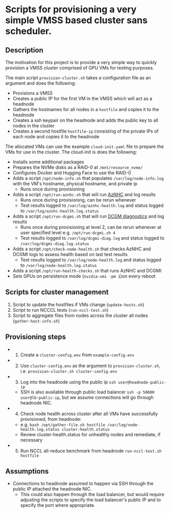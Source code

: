 # Scripts for provisioning a very simple VMSS based cluster sans scheduler.

## Description

The motivation for this project is to provide a very simple way to quickly provision a VMSS cluster comprised of GPU VMs for testing purposes.

The main script `provision-cluster.sh` takes a configuration file as an argument and does the following:

- Provisions a VMSS
- Creates a public IP for the first VM in the VMSS which will act as a headnode
- Gathers the hostnames for all nodes in a `hostfile` and copies it to the headnode
- Creates a ssh keypair on the headnode and adds the public key to all nodes in the cluster
- Creates a second hostfile `hostfile-ip` consisting of the private IPs of each node and copies it to the headnode

The allocated VMs can use the example `cloud-init.yaml` file to prepare the VMs for use in the cluster.  The cloud-init is does the following:

- Installs some additional packages
- Prepares the NVMe disks as a RAID-0 at `/mnt/resource_nvme/`
- Configures Docker and Hugging Face to use the RAID-0
- Adds a script `/opt/node-info.sh` that populates `/var/log/node-info.log` with the VM's hostname, physical hostname, and private ip
    - Runs once during provisioning
- Adds a script `/opt/run-aznhc.sh` that will run [AzNHC](https://github.com/Azure/azurehpc-health-checks) and log results
  - Runs once during provisioning, can be rerun whenever
  - Test results logged to `/var/log/aznhc-health.log` and status logged to `/var/log/aznhc-health.log.status`
- Adds a script `/opt/run-dcgmi.sh` that will run [DCGM diagnostics](https://docs.nvidia.com/datacenter/dcgm/latest/user-guide/dcgm-diagnostics.html) and log results
  - Runs once during provisioning at level 2, can be rerun whenever at user specified level e.g. `/opt/run-dcgmi.sh 4`
  - Test results logged to `/var/log/dcgmi-diag.log` and status logged to `/var/log/dcgmi-diag.log.status`
- Adds a script `/opt/check-node-health.sh` that checks AzNHC and DCGMI logs to assess health based on last test results
  - Test results logged to `/var/log/node-health.log` and status logged to `/var/log/node-health.log.status`
- Adds a script `/opt/run-health-checks.sh` that runs AzNHC and DCGMI
- Sets GPUs on persistence mode (`nvidia-smi -pm 1`)on every reboot

## Scripts for cluster management

1. Script to update the hostfiles if VMs change (`update-hosts.sh`)
2. Script to run NCCCL tests (`run-nccl-test.sh`)
2. Script to aggregate files from nodes across the cluster all nodes (`gather-host-info.sh`)

## Provisioning steps

- 1. Create a `cluster-config.env` from `example-config.env`
- 2. Use `cluster-config.env` as the argument to `provision-cluster.sh`, i.e. `provision-cluster.sh cluster-config.env`
- 3. Log into the headnode using the public ip `ssh user@headnode-public-ip`
    - SSH is also available through public load balancer `ssh -p 50000 user@lb-public-ip`, but we assume connections will go through headnode NIC.
- 4. Check node health across cluster after all VMs have successfully provisioned, from headnode:
    - e.g. `bash /opt/gather-file.sh hostfile /var/log/node-health.log.status cluster-health.status`
    - Review cluster-health.status for unhealthy nodes and remediate, if necessary
- 5. Run NCCL all-reduce benchmark from headnode `run-nccl-test.sh hostfile`

## Assumptions

- Connections to headnode assumed to happen via SSH through the public IP attached the headnode NIC.
    - This could also happen through the load balancer, but would require adjusting the scripts to specify the load balancer's public IP and to specify the port where appropriate.